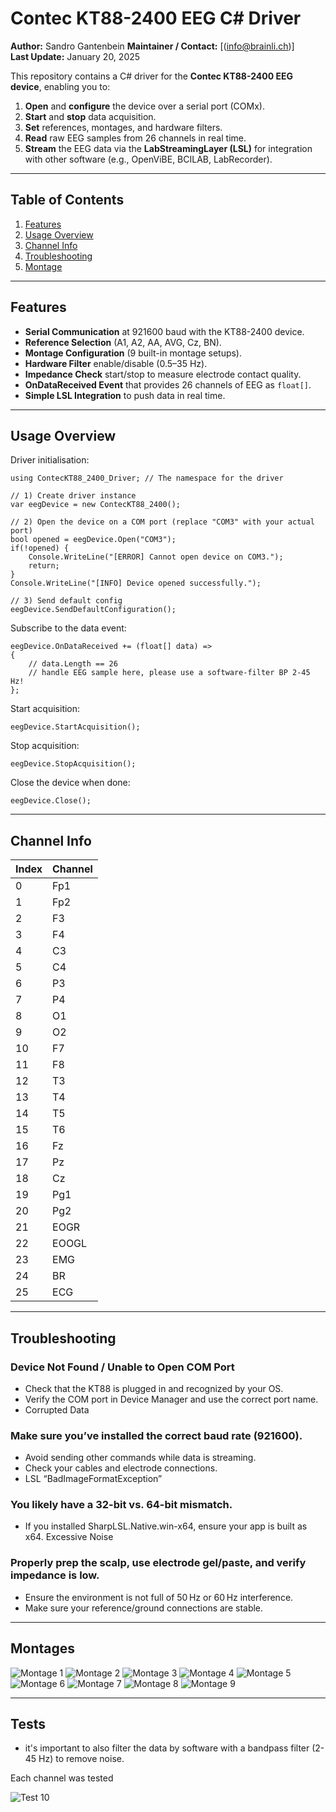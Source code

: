 ﻿# Contec KT88-2400 EEG C# Driver

**Author:** Sandro Gantenbein
**Maintainer / Contact:** [(info@brainli.ch)]  
**Last Update:** January 20, 2025  

This repository contains a C# driver for the **Contec KT88-2400 EEG device**, enabling you to:

1. **Open** and **configure** the device over a serial port (COMx).  
2. **Start** and **stop** data acquisition.  
3. **Set** references, montages, and hardware filters.  
4. **Read** raw EEG samples from 26 channels in real time.  
5. **Stream** the EEG data via the **LabStreamingLayer (LSL)** for integration with other software (e.g., OpenViBE, BCILAB, LabRecorder).

---

## Table of Contents

1. [Features](#features)  
1. [Usage Overview](#usage-overview)  
1. [Channel Info](#channel-info)  
1. [Troubleshooting](#troubleshooting)  
1. [Montage](#Montage)  
---

## Features

- **Serial Communication** at 921600 baud with the KT88-2400 device.  
- **Reference Selection** (A1, A2, AA, AVG, Cz, BN).  
- **Montage Configuration** (9 built-in montage setups).  
- **Hardware Filter** enable/disable (0.5–35 Hz).  
- **Impedance Check** start/stop to measure electrode contact quality.  
- **OnDataReceived Event** that provides 26 channels of EEG as `float[]`.  
- **Simple LSL Integration** to push data in real time.

---

## Usage Overview

Driver initialisation: 

```
using ContecKT88_2400_Driver; // The namespace for the driver

// 1) Create driver instance
var eegDevice = new ContecKT88_2400();

// 2) Open the device on a COM port (replace "COM3" with your actual port)
bool opened = eegDevice.Open("COM3");
if(!opened) {
    Console.WriteLine("[ERROR] Cannot open device on COM3.");
    return;
}
Console.WriteLine("[INFO] Device opened successfully.");

// 3) Send default config
eegDevice.SendDefaultConfiguration();
```
Subscribe to the data event:
```
eegDevice.OnDataReceived += (float[] data) =>
{
    // data.Length == 26
    // handle EEG sample here, please use a software-filter BP 2-45 Hz!
};
```
Start acquisition:
```
eegDevice.StartAcquisition();
```
Stop acquisition:
```
eegDevice.StopAcquisition();
```

Close the device when done:

```
eegDevice.Close();
```

---

## Channel Info

| Index | Channel |
|-------|---------|
| 0     | Fp1     |
| 1     | Fp2     |
| 2     | F3      |
| 3     | F4      |
| 4     | C3      |
| 5     | C4      |
| 6     | P3      |
| 7     | P4      |
| 8     | O1      |
| 9     | O2      |
| 10    | F7      |
| 11    | F8      |
| 12    | T3      |
| 13    | T4      |
| 14    | T5      |
| 15    | T6      |
| 16    | Fz      |
| 17    | Pz      |
| 18    | Cz      |
| 19    | Pg1     |
| 20    | Pg2     |
| 21    | EOGR    |
| 22    | EOOGL   |
| 23    | EMG     |
| 24    | BR      |
| 25    | ECG     |

---

## Troubleshooting

### Device Not Found / Unable to Open COM Port

- Check that the KT88 is plugged in and recognized by your OS.
- Verify the COM port in Device Manager and use the correct port name.
- Corrupted Data

### Make sure you’ve installed the correct baud rate (921600).
- Avoid sending other commands while data is streaming.
- Check your cables and electrode connections.
- LSL “BadImageFormatException”

### You likely have a 32-bit vs. 64-bit mismatch.
- If you installed SharpLSL.Native.win-x64, ensure your app is built as x64.
Excessive Noise

### Properly prep the scalp, use electrode gel/paste, and verify impedance is low.
- Ensure the environment is not full of 50 Hz or 60 Hz interference.
- Make sure your reference/ground connections are stable.

---

## Montages

![Montage 1](1.png)
![Montage 2](2.png)
![Montage 3](3.png)
![Montage 4](4.png)
![Montage 5](5.png)
![Montage 6](6.png)
![Montage 7](7.png)
![Montage 8](8.png)
![Montage 9](9.png)

---

## Tests

- it's important to also filter the data by software with a bandpass filter (2-45 Hz) to remove noise.


Each channel was tested

![Test 10](10.png)

